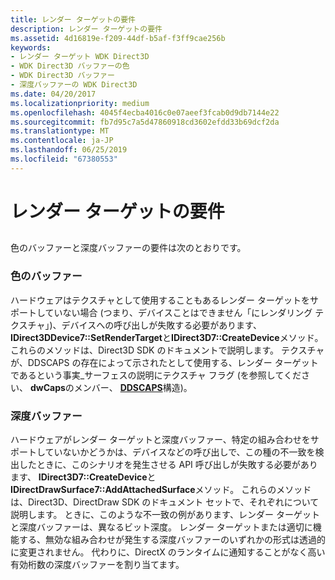```yaml
---
title: レンダー ターゲットの要件
description: レンダー ターゲットの要件
ms.assetid: 4d16819e-f209-44df-b5af-f3ff9cae256b
keywords:
- レンダー ターゲット WDK Direct3D
- WDK Direct3D バッファーの色
- WDK Direct3D バッファー
- 深度バッファーの WDK Direct3D
ms.date: 04/20/2017
ms.localizationpriority: medium
ms.openlocfilehash: 4045f4ecba4016c0e07aeef3fcab0d9db7144e22
ms.sourcegitcommit: fb7d95c7a5d47860918cd3602efdd33b69dcf2da
ms.translationtype: MT
ms.contentlocale: ja-JP
ms.lasthandoff: 06/25/2019
ms.locfileid: "67380553"
---
```

# <a name="render-target-requirements"></a>レンダー ターゲットの要件


## <span id="ddk_render_target_requirements_gg"></span><span id="DDK_RENDER_TARGET_REQUIREMENTS_GG"></span>


色のバッファーと深度バッファーの要件は次のとおりです。

### <a name="span-idcolorbuffersspanspan-idcolorbuffersspancolor-buffers"></a><span id="color_buffers"></span><span id="COLOR_BUFFERS"></span>色のバッファー

ハードウェアはテクスチャとして使用することもあるレンダー ターゲットをサポートしていない場合 (つまり、デバイスことはできません「にレンダリング テクスチャ」)、デバイスへの呼び出しが失敗する必要があります、 **IDirect3DDevice7::SetRenderTarget**と**IDirect3D7::CreateDevice**メソッド。 これらのメソッドは、Direct3D SDK のドキュメントで説明します。 テクスチャが、DDSCAPS の存在によって示されたとして使用する、レンダー ターゲットであるという事実\_サーフェスの説明にテクスチャ フラグ (を参照してください、 **dwCaps**のメンバー、 [ **DDSCAPS**](https://docs.microsoft.com/previous-versions/windows/hardware/drivers/ff550286(v=vs.85))構造)。

### <a name="span-iddepthbuffersspanspan-iddepthbuffersspandepth-buffers"></a><span id="depth_buffers"></span><span id="DEPTH_BUFFERS"></span>深度バッファー

ハードウェアがレンダー ターゲットと深度バッファー、特定の組み合わせをサポートしていないかどうかは、デバイスなどの呼び出しで、この種の不一致を検出したときに、このシナリオを発生させる API 呼び出しが失敗する必要があります、 **IDirect3D7::CreateDevice**と**IDirectDrawSurface7::AddAttachedSurface**メソッド。 これらのメソッドは、Direct3D、DirectDraw SDK のドキュメント セットで、それぞれについて説明します。 ときに、このような不一致の例があります、レンダー ターゲットと深度バッファーは、異なるビット深度。 レンダー ターゲットまたは適切に機能する、無効な組み合わせが発生する深度バッファーのいずれかの形式は透過的に変更されません。 代わりに、DirectX のランタイムに通知することがなく高い有効桁数の深度バッファーを割り当てます。

 

 





